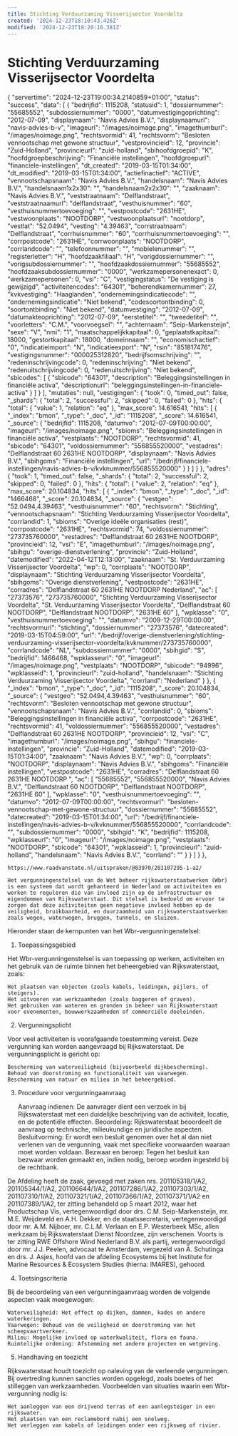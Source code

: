 ```yaml
---
title: Stichting Verduurzaming Visserijsector Voordelta
created: '2024-12-23T18:10:43.426Z'
modified: '2024-12-23T18:20:16.381Z'
---
```


# Stichting Verduurzaming Visserijsector Voordelta


{
    "servertime": "2024-12-23T19:00:34.2140859+01:00",
    "status": "success",
    "data": [
        {
            "bedrijfid": 1115208,
            "statusid": 1,
            "dossiernummer": "55685552",
            "subdossiernummer": "0000",
            "datumvestigingoprichting": "2012-07-09",
            "displaynaam": "Navis Advies B.V.",
            "displaynaamurl": "navis-advies-b-v",
            "imageurl": "/images/noimage.png",
            "imagethumburl": "/images/noimage.png",
            "rechtsvormid": 41,
            "rechtsvorm": "Besloten vennootschap met gewone structuur",
            "vestprovincieid": 12,
            "provincie": "Zuid-Holland",
            "provincieurl": "zuid-holland",
            "sbihoofdgroepid": "K",
            "hoofdgroepbeschrijving": "Financiële instellingen",
            "hoofdgroepurl": "financiele-instellingen",
            "dt_created": "2019-03-15T01:34:00",
            "dt_modified": "2019-03-15T01:34:00",
            "actiefinactief": "ACTIVE",
            "vennootschapsnaam": "Navis Advies B.V.",
            "handelsnaam": "Navis Advies B.V.",
            "handelsnaam1x2x30": "",
            "handelsnaam2x2x30": "",
            "zaaknaam": "Navis Advies B.V.",
            "veststraatnaam": "Delflandstraat",
            "veststraatnaamurl": "delflandstraat",
            "vesthuisnummer": "60",
            "vesthuisnummertoevoeging": "",
            "vestpostcode": "2631HE",
            "vestwoonplaats": "NOOTDORP",
            "vestwoonplaatsurl": "nootdorp",
            "vestlat": "52.0494",
            "vestlng": "4.39463",
            "corrstraatnaam": "Delflandstraat",
            "corrhuisnummer": "60",
            "corrhuisnummertoevoeging": "",
            "corrpostcode": "2631HE",
            "corrwoonplaats": "NOOTDORP",
            "corrlandcode": "",
            "telefoonnummer": "",
            "mobielenummer": "",
            "registerletter": "H",
            "hoofdzaakfiliaal": "H",
            "vorigdossiernummer": "",
            "vorigsubdossiernummer": "",
            "hoofdzaakdossiernummer": "55685552",
            "hoofdzaaksubdossiernummer": "0000",
            "werkzamepersonenexact": 0,
            "werkzamepersonen": 0,
            "vsi": "C",
            "vestigingstatus": "De vestiging is gewijzigd",
            "activiteitencodes": "64301",
            "beherendkamernummer": 27,
            "kvkvestiging": "Haaglanden",
            "ondernemingsindicatiecode": "",
            "ondernemingsindicatie": "Niet bekend",
            "codesoortontbinding": 0,
            "soortontbinding": "Niet bekend",
            "datumvestiging": "2012-07-09",
            "datumakteoprichting": "2012-07-09",
            "eerstetitel": "",
            "tweedetitel": "",
            "voorletters": "C.M.",
            "voorvoegsel": "",
            "achternaam": "Seip-Markensteijn",
            "sexe": "V",
            "nmi": "1",
            "maatschappelijkkapitaal": 0,
            "geplaatstkapitaal": 18000,
            "gestortkapitaal": 18000,
            "domeinnaam": "",
            "economischactief": "0",
            "indicatieimport": "N",
            "indicatieexport": "N",
            "rsin": "851817476",
            "vestigingsnummer": "000025312820",
            "bedrijfsomschrijving": "",
            "redeninschrijvingcode": 0,
            "redeninschrijving": "Niet bekend",
            "redenuitschrijvingcode": 0,
            "redenuitschrijving": "Niet bekend",
            "sbicodes": [
                {
                    "sbicode": "64301",
                    "description": "Beleggingsinstellingen in financiële activa",
                    "descriptionurl": "beleggingsinstellingen-in-financiele-activa"
                }
            ]
        }
    ],
    "mutaties": null,
    "vestigingen": {
        "took": 0,
        "timed_out": false,
        "_shards": {
            "total": 2,
            "successful": 2,
            "skipped": 0,
            "failed": 0
        },
        "hits": {
            "total": {
                "value": 1,
                "relation": "eq"
            },
            "max_score": 14.616541,
            "hits": [
                {
                    "_index": "bmon",
                    "_type": "_doc",
                    "_id": "1115208",
                    "_score": 14.616541,
                    "_source": {
                        "bedrijfid": 1115208,
                        "datumvo": "2012-07-09T00:00:00",
                        "imageurl": "/images/noimage.png",
                        "sbioms": "Beleggingsinstellingen in financiële activa",
                        "vestplaats": "NOOTDORP",
                        "rechtsvormid": 41,
                        "sbicode": "64301",
                        "voldossiernummer": "556855520000",
                        "vestadres": "Delflandstraat 60 2631HE NOOTDORP",
                        "displaynaam": "Navis Advies B.V.",
                        "sbihgoms": "Financiële instellingen",
                        "url": "/bedrijf/financiele-instellingen/navis-advies-b-v/kvknummer/556855520000"
                    }
                }
            ]
        }
    },
    "adres": {
        "took": 1,
        "timed_out": false,
        "_shards": {
            "total": 2,
            "successful": 2,
            "skipped": 0,
            "failed": 0
        },
        "hits": {
            "total": {
                "value": 2,
                "relation": "eq"
            },
            "max_score": 20.104834,
            "hits": [
                {
                    "_index": "bmon",
                    "_type": "_doc",
                    "_id": "1466468",
                    "_score": 20.104834,
                    "_source": {
                        "vestgeo": "52.0494,4.39463",
                        "vesthuisnummer": "60",
                        "rechtsvorm": "Stichting",
                        "vennootschapsnaam": "Stichting Verduurzaming Visserijsector Voordelta",
                        "corrlandid": 1,
                        "sbioms": "Overige ideële organisaties (rest)",
                        "corrpostcode": "2631HE",
                        "rechtsvormid": 74,
                        "voldossiernummer": "273735760000",
                        "vestadres": "Delflandstraat 60 2631HE NOOTDORP",
                        "provincieid": 12,
                        "vsi": "E",
                        "imagethumburl": "/images/noimage.png",
                        "sbihgu": "overige-dienstverlening",
                        "provincie": "Zuid-Holland",
                        "datemodified": "2022-04-12T12:13:00",
                        "zaaknaam": "St. Verduurzaming Visserijsector Voordelta",
                        "wp": 0,
                        "corrplaats": "NOOTDORP",
                        "displaynaam": "Stichting Verduurzaming Visserijsector Voordelta",
                        "sbihgoms": "Overige dienstverlening",
                        "vestpostcode": "2631HE",
                        "corradres": "Delflandstraat 60 2631HE NOOTDORP Nederland",
                        "ac": [
                            "27373576",
                            "273735760000",
                            "Stichting Verduurzaming Visserijsector Voordelta",
                            "St. Verduurzaming Visserijsector Voordelta",
                            "Delflandstraat 60 NOOTDORP",
                            "Delflandstraat NOOTDORP",
                            "2631HE 60"
                        ],
                        "wpklasse": "0",
                        "vesthuisnummertoevoeging": "",
                        "datumvo": "2009-12-29T00:00:00",
                        "rechtsvormurl": "stichting",
                        "dossiernummer": "27373576",
                        "datecreated": "2019-03-15T04:59:00",
                        "url": "/bedrijf/overige-dienstverlening/stichting-verduurzaming-visserijsector-voordelta/kvknummer/273735760000",
                        "corrlandcode": "NL",
                        "subdossiernummer": "0000",
                        "sbihgid": "S",
                        "bedrijfid": 1466468,
                        "wpklasseurl": "0",
                        "imageurl": "/images/noimage.png",
                        "vestplaats": "NOOTDORP",
                        "sbicode": "94996",
                        "wpklasseid": 1,
                        "provincieurl": "zuid-holland",
                        "handelsnaam": "Stichting Verduurzaming Visserijsector Voordelta",
                        "corrland": "Nederland"
                    }
                },
                {
                    "_index": "bmon",
                    "_type": "_doc",
                    "_id": "1115208",
                    "_score": 20.104834,
                    "_source": {
                        "vestgeo": "52.0494,4.39463",
                        "vesthuisnummer": "60",
                        "rechtsvorm": "Besloten vennootschap met gewone structuur",
                        "vennootschapsnaam": "Navis Advies B.V.",
                        "corrlandid": 0,
                        "sbioms": "Beleggingsinstellingen in financiële activa",
                        "corrpostcode": "2631HE",
                        "rechtsvormid": 41,
                        "voldossiernummer": "556855520000",
                        "vestadres": "Delflandstraat 60 2631HE NOOTDORP",
                        "provincieid": 12,
                        "vsi": "C",
                        "imagethumburl": "/images/noimage.png",
                        "sbihgu": "financiele-instellingen",
                        "provincie": "Zuid-Holland",
                        "datemodified": "2019-03-15T01:34:00",
                        "zaaknaam": "Navis Advies B.V.",
                        "wp": 0,
                        "corrplaats": "NOOTDORP",
                        "displaynaam": "Navis Advies B.V.",
                        "sbihgoms": "Financiële instellingen",
                        "vestpostcode": "2631HE",
                        "corradres": "Delflandstraat 60 2631HE NOOTDORP ",
                        "ac": [
                            "55685552",
                            "556855520000",
                            "Navis Advies B.V.",
                            "Delflandstraat 60 NOOTDORP",
                            "Delflandstraat NOOTDORP",
                            "2631HE 60"
                        ],
                        "wpklasse": "0",
                        "vesthuisnummertoevoeging": "",
                        "datumvo": "2012-07-09T00:00:00",
                        "rechtsvormurl": "besloten-vennootschap-met-gewone-structuur",
                        "dossiernummer": "55685552",
                        "datecreated": "2019-03-15T01:34:00",
                        "url": "/bedrijf/financiele-instellingen/navis-advies-b-v/kvknummer/556855520000",
                        "corrlandcode": "",
                        "subdossiernummer": "0000",
                        "sbihgid": "K",
                        "bedrijfid": 1115208,
                        "wpklasseurl": "0",
                        "imageurl": "/images/noimage.png",
                        "vestplaats": "NOOTDORP",
                        "sbicode": "64301",
                        "wpklasseid": 1,
                        "provincieurl": "zuid-holland",
                        "handelsnaam": "Navis Advies B.V.",
                        "corrland": ""
                    }
                }
            ]
        }
    },
    
    https://www.raadvanstate.nl/uitspraken/@83970/201107295-1-a2/

    Het vergunningenstelsel van de Wet beheer rijkswaterstaatwerken (Wbr) is een systeem dat wordt gehanteerd in Nederland om activiteiten en werken te reguleren die van invloed zijn op de infrastructuur en eigendommen van Rijkswaterstaat. Dit stelsel is bedoeld om ervoor te zorgen dat deze activiteiten geen negatieve invloed hebben op de veiligheid, bruikbaarheid, en duurzaamheid van rijkswaterstaatswerken zoals wegen, waterwegen, bruggen, tunnels, en sluizen.

Hieronder staan de kernpunten van het Wbr-vergunningenstelsel:
1. Toepassingsgebied

Het Wbr-vergunningenstelsel is van toepassing op werken, activiteiten en het gebruik van de ruimte binnen het beheergebied van Rijkswaterstaat, zoals:

    Het plaatsen van objecten (zoals kabels, leidingen, pijlers, of steigers).
    Het uitvoeren van werkzaamheden (zoals baggeren of graven).
    Het gebruiken van wateren en gronden in beheer van Rijkswaterstaat voor evenementen, bouwwerkzaamheden of commerciële doeleinden.

2. Vergunningsplicht

Voor veel activiteiten is voorafgaande toestemming vereist. Deze vergunning kan worden aangevraagd bij Rijkswaterstaat. De vergunningsplicht is gericht op:

    Bescherming van waterveiligheid (bijvoorbeeld dijkbescherming).
    Behoud van doorstroming en functionaliteit van vaarwegen.
    Bescherming van natuur en milieu in het beheergebied.

3. Procedure voor vergunningaanvraag

    Aanvraag indienen: De aanvrager dient een verzoek in bij Rijkswaterstaat met een duidelijke beschrijving van de activiteit, locatie, en de potentiële effecten.
    Beoordeling: Rijkswaterstaat beoordeelt de aanvraag op technische, milieukundige en juridische aspecten.
    Besluitvorming: Er wordt een besluit genomen over het al dan niet verlenen van de vergunning, vaak met specifieke voorwaarden waaraan moet worden voldaan.
    Bezwaar en beroep: Tegen het besluit kan bezwaar worden gemaakt en, indien nodig, beroep worden ingesteld bij de rechtbank.

De Afdeling heeft de zaak, gevoegd met zaken nrs. 201105318/1/A2, 201105344/1/A2, 201106644/1/A2, 201107286/1/A2, 201107303/1/A2, 201107310/1/A2, 201107321/1/A2, 201107366/1/A2, 201107371/1/A2 en 201107389/1/A2, ter zitting behandeld op 5 maart 2012, waar het Productschap Vis, vertegenwoordigd door drs. C.M. Seip-Markensteijn, mr. M.E. Weijdeveld en A.H. Dekker, en de staatssecretaris, vertegenwoordigd door mr. A.M. Nijboer, mr. C.L.M. Verlaan en E.P. Westerbeek MSc, allen werkzaam bij Rijkswaterstaat Dienst Noordzee, zijn verschenen. Voorts is ter zitting RWE Offshore Wind Nederland B.V. als partij, vertegenwoordigd door mr. J.J. Peelen, advocaat te Amsterdam, vergezeld van A. Schutinga en drs. J. Asjes, hoofd van de afdeling Ecosystems bij het Institute for Marine Resources & Ecosystem Studies (hierna: IMARES), gehoord.



4. Toetsingscriteria

Bij de beoordeling van een vergunningaanvraag worden de volgende aspecten vaak meegewogen:

    Waterveiligheid: Het effect op dijken, dammen, kades en andere waterkeringen.
    Vaarwegen: Behoud van de veiligheid en doorstroming van het scheepvaartverkeer.
    Milieu: Mogelijke invloed op waterkwaliteit, flora en fauna.
    Ruimtelijke ordening: Afstemming met andere projecten en wetgeving.

5. Handhaving en toezicht

Rijkswaterstaat houdt toezicht op naleving van de verleende vergunningen. Bij overtreding kunnen sancties worden opgelegd, zoals boetes of het stilleggen van werkzaamheden.
Voorbeelden van situaties waarin een Wbr-vergunning nodig is:

    Het aanleggen van een drijvend terras of een aanlegsteiger in een rijkswater.
    Het plaatsen van een reclamebord nabij een snelweg.
    Het verleggen van kabels of leidingen onder een rijksweg of rivier.
